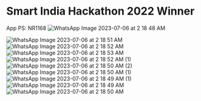 # Smart India Hackathon 2022 Winner
App
PS: NR1168 
![WhatsApp Image 2023-07-06 at 2 18 48 AM](https://github.com/shubhamxsagar/Umeed/assets/72368658/c1033175-b082-4a2b-b108-f183c70c3b63)

![WhatsApp Image 2023-07-06 at 2 18 51 AM](https://github.com/shubhamxsagar/Umeed/assets/72368658/6b381ae5-ff3a-41a4-91a2-0d5ecd26ccc4)
![WhatsApp Image 2023-07-06 at 2 18 52 AM](https://github.com/shubhamxsagar/Umeed/assets/72368658/c8a89a14-b380-49f7-8f5e-bd0982eeee1c)
![WhatsApp Image 2023-07-06 at 2 18 53 AM](https://github.com/shubhamxsagar/Umeed/assets/72368658/227e8c81-2139-4ccc-a4bb-b72a93078720)
![WhatsApp Image 2023-07-06 at 2 18 52 AM (1)](https://github.com/shubhamxsagar/Umeed/assets/72368658/2c78a448-296e-409d-9b31-e24cd828d4b1)
![WhatsApp Image 2023-07-06 at 2 18 50 AM (2)](https://github.com/shubhamxsagar/Umeed/assets/72368658/2bb71727-8cb5-4d54-ad7e-27412e649b60)
![WhatsApp Image 2023-07-06 at 2 18 50 AM (1)](https://github.com/shubhamxsagar/Umeed/assets/72368658/27814cd4-8bdf-459d-bb55-a7a9e3eafc4f)
![WhatsApp Image 2023-07-06 at 2 18 49 AM (1)](https://github.com/shubhamxsagar/Umeed/assets/72368658/c1128a73-540f-459c-88ff-d21a95847b36)
![WhatsApp Image 2023-07-06 at 2 18 49 AM](https://github.com/shubhamxsagar/Umeed/assets/72368658/6b75cbf6-e75f-455a-b273-f11384b44e30)
![WhatsApp Image 2023-07-06 at 2 18 50 AM](https://github.com/shubhamxsagar/Umeed/assets/72368658/debb6e12-70e3-4cc2-812a-f0baf4dbde55)
